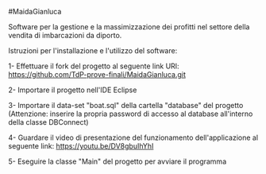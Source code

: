 #MaidaGianluca

Software per la gestione e la massimizzazione dei profitti nel settore della vendita di imbarcazioni da diporto.

Istruzioni per l'installazione e l'utilizzo del software:

1- Effettuare il fork del progetto al seguente link URI: https://github.com/TdP-prove-finali/MaidaGianluca.git

2- Importare il progetto nell'IDE Eclipse

3- Importare il data-set "boat.sql" della cartella "database" del progetto (Attenzione: inserire la propria password di accesso al database all'interno della classe DBConnect)

4- Guardare il video di presentazione del funzionamento dell'applicazione al seguente link: https://youtu.be/DV8gbuIhYhI

5- Eseguire la classe "Main" del progetto per avviare il programma